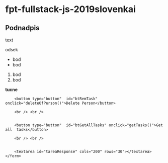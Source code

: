# fpt-fullstack-js-2019slovenkai

## Podnadpis
text

odsek

* bod
* bod

1. bod
2. bod

**tucne**
    
        <button type="button"  id="btRemTask" onclick="deleteOfPerson()">Delete Person</button>
        
        <br /> <br />


        <button type="button"  id="btGetAllTasks" onclick="getTasks()">Get all  tasks</button>

        <br /> <br />


        <textarea id="tareaResponse" cols="200" rows="30"></textarea>
    </form>
 
</main>